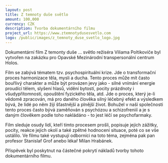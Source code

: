 ```yaml
---
layout: post
title: Z temnoty duše světlo
amount: 100,000
currency: CZK
description: Tvorba dokumentárního filmu
project_url: https://www.ztemnotydusesvetlo.com
logo: /public/images/z_temnoty_duse_svetlo_logo.jpg
---
```


Dokumentární film Z temonty duše ... světlo režiséra Viliama Poltikoviče byl vytvořen na zakázku pro Opavské Mezinárodní transpersonální centrum Holos.

Film se zabývá tématem tzv. psychospirituální krize. Jde o transformační proces harmonizace těla, mysli a ducha. Tento proces může mít často bouřlivý charakter a může být provázen jevy jako - silné vnímání energie proudící tělem, slyšení hlasů, vidění bytostí, pocity prázdnoty i všudypřítomnosti, opouštění fyzického těla, atd. Jde o proces, který je-li vědomě zpracován, má pro daného člověka silný léčebný efekt a výsledkem bývá, že lidé po něm žijí šťastnější a plnější život. Bohužel v naší společnosti tento proces často bývá zaměňován s psychózou a schizofreniíí a je s daným člověkem podle toho nakládáno - to jest léčí se psychofarmaky.

Film sleduje osudy lidí, kteří tímto procesem prošli, popisuje jejich zážitky, pocity, reakce jejich okolí a také zpětné hodnocení situace, poté co se vše ustálilo. Ve filmu také vystupují odborníci na toto téma, zejména pak pan profesor Stanislaf Grof anebo lékař Milan Hrabánek.

Příspěvek byl poskytnut na částečné pokrytí nákladů tvorby tohoto dokumentárního filmu.
